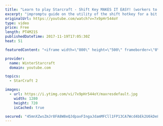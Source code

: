 ```yaml
---
title: "Learn to play Starcraft - Shift Key MAKES IT EASY! (workers to gas, waypoints, ctrl grps, moving)"
excerpt: "impromptu guide on the utility of the shift hotkey for a bit of everything"
originalUrl: https://youtube.com/watch?v=7x9pHr544oY
type: video
price: Free
length: PT4M21S
publishedDateTime: 2017-11-19T17:05:30Z
heat: 51

featuredContent: "<iframe width=\"800\" height=\"500\" frameborder=\"0\" src=\"https://www.youtube.com/embed/7x9pHr544oY\" allow=\"accelerometer; autoplay; encrypted-media; gyroscope; picture-in-picture\" allowfullscreen></iframe>"

provider:
  name: WinterStarcraft
  domain: youtube.com

topics:
  - StarCraft 2

images:
  - url: https://i.ytimg.com/vi/7x9pHr544oY/maxresdefault.jpg
    width: 1280
    height: 720
    isCached: true

secured: "45mnXZwsZmJr8FA8W8eQJdpaxFIngaJdamMFCll1FP13CA7Wcd4bEk2U6kDe8vHjcy7FONOwSb9z/jNQCwv3y9CVs8VqSNcapMRO+vDNw7MW8I/Qa3zGc0hia6Yu0cIK2zekAxAWYrIPd1P9GIIVrerdc4QTaUycjfkb2tAbi1PzkdfiMzKVN8vTpxYkdzSPha5ig/0pWVyJH/8R2hqhFQyYdUxH8Gpq/1nMHc0b1SiqXECe9M9TaLqDQzJa1fSQ4PYN/w1weEi21mu7l4MERTkWF1sflrlXRbsrcQX0RP+4wJyuFFpK1BurITiRppLAk9wu0waOLOjdPDfaMlQPe6PBfKv3XxcoC2rY/nT68upbNd+UcxGCmO+bJ4JKIvkj0THbNX8yMXWlD8WqQnSThqJya7FBfLGd1Rj57agYFu0=;259sYJBlaq/HkGdsO8Av7Q=="
---
```


